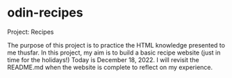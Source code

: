 # odin-recipes
Project: Recipes

The purpose of this project is to practice the HTML knowledge presented to me thusfar. In this project, my aim is to build a basic recipe website (just in time for the holidays!)
Today is December 18, 2022. 
I will revisit the README.md when the website is complete to reflect on my experience. 